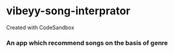 # vibeyy-song-interprator
Created with CodeSandbox

<h3>An app which recommend songs on the basis of genre</h3>
